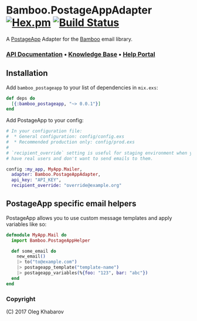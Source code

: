 # Bamboo.PostageAppAdapter [![Hex.pm](https://img.shields.io/hexpm/v/bamboo_postageapp.svg?style=flat)](https://hex.pm/packages/bamboo_postageapp) [![Build Status](https://travis-ci.org/GBH/bamboo_postageapp.svg?style=flat&branch=master)](https://travis-ci.org/GBH/bamboo_postageapp)

A [PostageApp](https://postageapp.com/) Adapter for the [Bamboo](https://github.com/thoughtbot/bamboo) email library.

### [API Documentation](http://help.postageapp.com/kb/api/api-overview) &bull; [Knowledge Base](http://help.postageapp.com/kb) &bull; [Help Portal](http://help.postageapp.com/)

## Installation

Add `bamboo_postageapp` to your list of dependencies in `mix.exs`:

```elixir
def deps do
  [{:bamboo_postageapp, "~> 0.0.1"}]
end
```

Add PostageApp to your config:

```elixir
# In your configuration file:
#  * General configuration: config/config.exs
#  * Recommended production only: config/prod.exs
#
# `recipient_override` setting is useful for staging environment when you might
# have real users and don't want to send emails to them.

config :my_app, MyApp.Mailer,
  adapter: Bamboo.PostageAppAdapter,
  api_key: "API_KEY",
  recipient_override: "override@example.org"
```

## PostageApp specific email helpers

PostageApp allows you to use custom message templates and apply variables like so:

```elixir
defmodule MyApp.Mail do
  import Bamboo.PostageAppHelper

  def some_email do
    new_email()
    |> to("to@example.com")
    |> postageapp_template("template-name")
    |> postageapp_variables(%{foo: "123", bar: "abc"})
  end
end
```

### Copyright

(C) 2017 Oleg Khabarov
